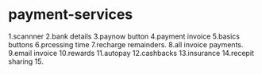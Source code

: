 # payment-services
1.scannner
2.bank details
3.paynow button
4.payment invoice
5.basics buttons
6.prcessing time
7.recharge remainders.
8.all invoice payments.
9.email invoice
10.rewards
11.autopay
12.cashbacks
13.insurance
14.recepit sharing
15.


